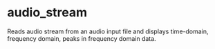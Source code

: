 # audio_stream
Reads audio stream from an audio input file and displays time-domain, frequency domain, peaks in frequency domain data.
